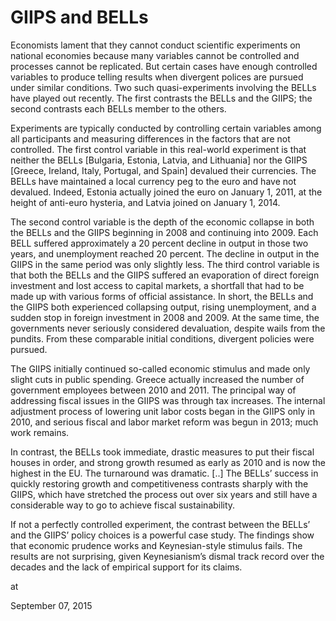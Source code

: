 # GIIPS and BELLs
Economists lament that they cannot conduct scientific experiments on national economies because many variables cannot be controlled and processes cannot be replicated. But certain cases have enough controlled variables to produce telling results when divergent polices are pursued under similar conditions. Two such quasi-experiments involving the BELLs have played out recently. The first contrasts the BELLs and the GIIPS; the second contrasts each BELLs member to the others.

Experiments are typically conducted by controlling certain variables among all participants and measuring differences in the factors that are not controlled. The first control variable in this real-world experiment is that neither the BELLs [Bulgaria, Estonia, Latvia, and Lithuania] nor the GIIPS [Greece, Ireland, Italy, Portugal, and Spain] devalued their currencies. The BELLs have maintained a local currency peg to the euro and have not devalued. Indeed, Estonia actually joined the euro on January 1, 2011, at the height of anti-euro hysteria, and Latvia joined on January 1, 2014.

The second control variable is the depth of the economic collapse in both the BELLs and the GIIPS beginning in 2008 and continuing into 2009. Each BELL suffered approximately a 20 percent decline in output in those two years, and unemployment reached 20 percent. The decline in output in the GIIPS in the same period was only slightly less. The third control variable is that both the BELLs and the GIIPS suffered an evaporation of direct foreign investment and lost access to capital markets, a shortfall that had to be made up with various forms of official assistance. In short, the BELLs and the GIIPS both experienced collapsing output, rising unemployment, and a sudden stop in foreign investment in 2008 and 2009. At the same time, the governments never seriously considered devaluation, despite wails from the pundits. From these comparable initial conditions, divergent policies were pursued.

The GIIPS initially continued so-called economic stimulus and made only slight cuts in public spending. Greece actually increased the number of government employees between 2010 and 2011. The principal way of addressing fiscal issues in the GIIPS was through tax increases. The internal adjustment process of lowering unit labor costs began in the GIIPS only in 2010, and serious fiscal and labor market reform was begun in 2013; much work remains.

In contrast, the BELLs took immediate, drastic measures to put their fiscal houses in order, and strong growth resumed as early as 2010 and is now the highest in the EU. The turnaround was dramatic. [..] The BELLs’ success in quickly restoring growth and competitiveness contrasts sharply with the GIIPS, which have stretched the process out over six years and still have a considerable way to go to achieve fiscal sustainability.

If not a perfectly controlled experiment, the contrast between the BELLs’ and the GIIPS’ policy choices is a powerful case study. The findings show that economic prudence works and Keynesian-style stimulus fails. The results are not surprising, given Keynesianism’s dismal track record over the decades and the lack of empirical support for its claims.










at

September 07, 2015















